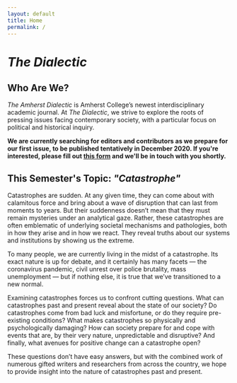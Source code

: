 ```yaml
---
layout: default
title: Home 
permalink: /
---
```


# _The Dialectic_

## Who Are We?

_The Amherst Dialectic_ is Amherst College’s newest interdisciplinary academic journal. At _The Dialectic_, we strive to explore the roots of pressing issues facing contemporary society, with a particular focus on political and historical inquiry.

**We are currently searching for editors and contributors as we prepare for our first issue, to be published tentatively in December 2020. If you're interested, please fill out <a href="https://docs.google.com/forms/d/e/1FAIpQLSeZEH_Fjtm3gX3fNRfsPopMhHWtDtyGUuyJDltyVUlmUPLbdw/viewform?usp=sf_link">this form</a> and we'll be in touch with you shortly.**

## This Semester's Topic: _"Catastrophe"_

Catastrophes are sudden. At any given time, they can come about with calamitous force and bring about a wave of disruption that can last from moments to years. But their suddenness doesn’t mean that they must remain mysteries under an analytical gaze. Rather, these catastrophes are often emblematic of underlying societal mechanisms and pathologies, both in how they arise and in how we react. They reveal truths about our systems and institutions by showing us the extreme.

To many people, we are currently living in the midst of a catastrophe. Its exact nature is up for debate, and it certainly has many facets — the coronavirus pandemic, civil unrest over police brutality, mass unemployment — but if nothing else, it is true that we’ve transitioned to a new normal. 

Examining catastrophes forces us to confront cutting questions. What can catastrophes past and present reveal about the state of our society? Do catastrophes come from bad luck and misfortune, or do they require pre-existing conditions? What makes catastrophes so physically and psychologically damaging? How can society prepare for and cope with events that are, by their very nature, unpredictable and disruptive?  And finally, what avenues for positive change can a catastrophe open? 

These questions don’t have easy answers, but with the combined work of numerous gifted writers and researchers from across the country, we hope to provide insight into the nature of catastrophes past and present. 
